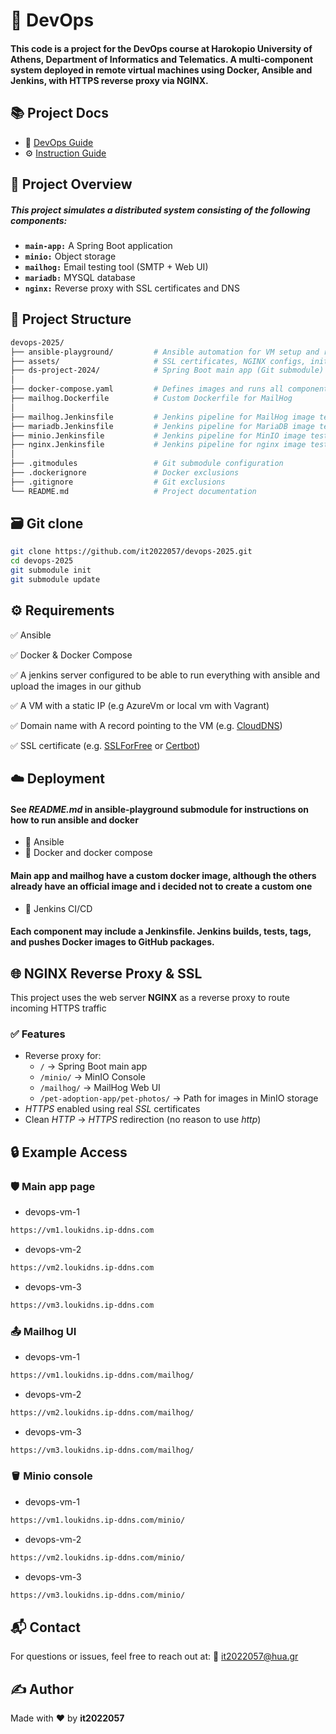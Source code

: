# 🚀 DevOps

#### This code is a project for the DevOps course at Harokopio University of Athens, Department of Informatics and Telematics. A multi-component system deployed in remote virtual machines using Docker, Ansible and Jenkins, with HTTPS reverse proxy via NGINX.

## 📚 Project Docs

- 🧰 [DevOps Guide](./README.md)
- ⚙️ [Instruction Guide](./README.guide.md)

## 🌱 Project Overview

##### This project simulates a distributed system consisting of the following components:

- **`main-app:`** A Spring Boot application
- **`minio:`** Object storage 
- **`mailhog:`** Email testing tool (SMTP + Web UI)
- **`mariadb:`** MYSQL database
- **`nginx:`** Reverse proxy with SSL certificates and DNS

## 📁 Project Structure

```bash
devops-2025/
├── ansible-playground/         # Ansible automation for VM setup and remote deployment (Gitsubmodule)
├── assets/                     # SSL certificates, NGINX configs, init.sql files
├── ds-project-2024/            # Spring Boot main app (Git submodule)
│
├── docker-compose.yaml         # Defines images and runs all components via Docker Compose
├── mailhog.Dockerfile          # Custom Dockerfile for MailHog
│
├── mailhog.Jenkinsfile         # Jenkins pipeline for MailHog image test + push in github
├── mariadb.Jenkinsfile         # Jenkins pipeline for MariaDB image test + push in github
├── minio.Jenkinsfile           # Jenkins pipeline for MinIO image test + push in github
├── nginx.Jenkinsfile           # Jenkins pipeline for nginx image test + push in github
│
├── .gitmodules                 # Git submodule configuration
├── .dockerignore               # Docker exclusions
├── .gitignore                  # Git exclusions
└── README.md                   # Project documentation

```

## 🗃️ Git clone

```bash
git clone https://github.com/it2022057/devops-2025.git
cd devops-2025
git submodule init
git submodule update
```

## ⚙️ Requirements

✅ Ansible

✅ Docker & Docker Compose

✅ A jenkins server configured to be able to run everything with ansible and upload the images in our github 

✅ A VM with a static IP (e.g AzureVm or local vm with Vagrant)

✅ Domain name with A record pointing to the VM (e.g. [CloudDNS](https://www.cloudns.net))

✅ SSL certificate (e.g. [SSLForFree](https://www.sslforfree.com/) or [Certbot](https://certbot.eff.org/))

## ☁️ Deployment

#### See *README.md* in ansible-playground submodule for instructions on how to run ansible and docker

* 🔧 Ansible 
* 🐳 Docker and docker compose 

#### Main app and mailhog have a custom docker image, although the others already have an official image and i decided not to create a custom one 

* 🔄 Jenkins CI/CD

#### Each component may include a Jenkinsfile. Jenkins builds, tests, tags, and pushes Docker images to GitHub packages.

## 🌐 NGINX Reverse Proxy & SSL

This project uses the web server **NGINX** as a reverse proxy to route incoming HTTPS traffic

### ✅ Features

* Reverse proxy for:
  * `/` → Spring Boot main app
  * `/minio/` → MinIO Console
  * `/mailhog/` → MailHog Web UI
  * `/pet-adoption-app/pet-photos/` → Path for images in MinIO storage
* *HTTPS* enabled using real *SSL* certificates
* Clean *HTTP* → *HTTPS* redirection (no reason to use *http*)

## 🔒 Example Access

### 🛡️ Main app page

* devops-vm-1
```bash
https://vm1.loukidns.ip-ddns.com
```
* devops-vm-2
```bash
https://vm2.loukidns.ip-ddns.com
```
* devops-vm-3
```bash
https://vm3.loukidns.ip-ddns.com
```

### 📤 Mailhog UI 

* devops-vm-1
```bash
https://vm1.loukidns.ip-ddns.com/mailhog/
```
* devops-vm-2
```bash
https://vm2.loukidns.ip-ddns.com/mailhog/
```
* devops-vm-3
```bash
https://vm3.loukidns.ip-ddns.com/mailhog/
```

### 🪣 Minio console

* devops-vm-1
```bash
https://vm1.loukidns.ip-ddns.com/minio/
```
* devops-vm-2
```bash
https://vm2.loukidns.ip-ddns.com/minio/
```
* devops-vm-3
```bash
https://vm3.loukidns.ip-ddns.com/minio/
```

## 📬 Contact

For questions or issues, feel free to reach out at:
📧 it2022057@hua.gr

## ✍️ Author

Made with ❤️ by **it2022057**
